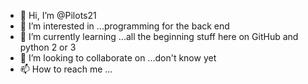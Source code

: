 - 👋 Hi, I’m @Pilots21
- 👀 I’m interested in ...programming for the back end 
- 🌱 I’m currently learning ...all the beginning stuff here on GitHub and python 2 or 3
- 💞️ I’m looking to collaborate on ...don't know yet 
- 📫 How to reach me ...

<!---
Pilots21/Pilots21 is a ✨ special ✨ repository because its `README.md` (this file) appears on your GitHub profile.
You can click the Preview link to take a look at your changes.
--->
